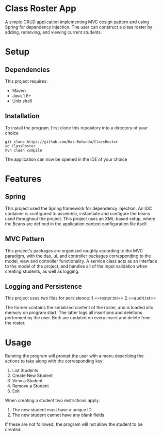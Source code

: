 # Class Roster App
A simple CRUD application implementing MVC design pattern and using Spring for dependency injection.
The user can construct a class roster by adding, removing, and viewing current students.

# Setup
## Dependencies
This project requires:

- Maven
- Java 1.8+
- Unix shell

## Installation
To install the program, first clone this repository into a directory of your choice

```
git clone https://github.com/Raz-Rotundu/ClassRoster
cd ClassRoster
mvn clean compile
```
The application can now be opened in the IDE of your choice

# Features
## Spring
This project used the Spring framework for dependency injection. An IOC container is configured to assemble, instantiate and configure the beans used throughout the project. This project uses an XML-based setup, where the Beans are defined in the application context configuration file itself.
## MVC Pattern
This project's packages are organized roughly according to the MVC paradigm, with the dao, ui, and controller packages corresponding to the model, view and controller functionality. A service class acts as an interface to the model of the project, and handles all of the input validation when creating students, as well as logging.
## Logging and Persistence
This project uses two files for persistence:
1.==roster.txt==
2.==audit.txt==

The former contains the serialized content of the roster, and is loaded into memory on program start.
The latter logs all insertions and deletions performed by the user.
Both are updated on every insert and delete from the roster.

# Usage
Running the program will prompt the user with a menu describing the actions to take along with the corresponding key:
1. List Students
2. Create New Student
3. View a Student
4. Remove a Student
5. Exit

When creating a student two restrictions apply:
1. The new student must have a unique ID
2. The new student cannot have any blank fields

If these are not followed, the program will not allow the student to be created.